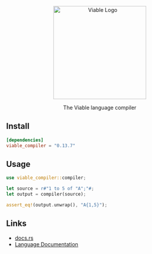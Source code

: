 <p align="center">
    <img alt="Viable Logo" height="250px" src="https://user-images.githubusercontent.com/14347895/159065887-51a2d948-ae6f-48c4-9dd2-1ee69e76b19f.png">
</p>

<p align="center">
The Viable language compiler
</p>

## Install

```toml
[dependencies]
viable_compiler = "0.13.7"
```

## Usage

```rust
use viable_compiler::compiler;

let source = r#"1 to 5 of "A";"#;
let output = compiler(source);

assert_eq!(output.unwrap(), "A{1,5}");
```

## Links

- [docs.rs](https://docs.rs/viable_compiler/)
- [Language Documentation](https://yoav-lavi.github.io/viable/book/)